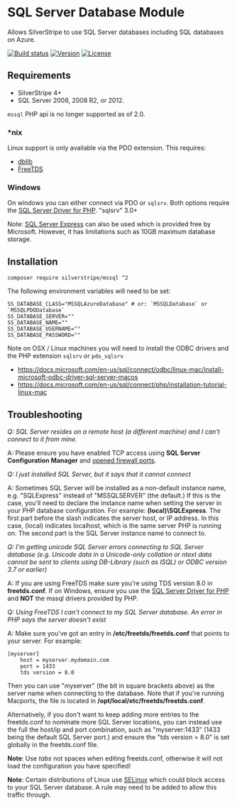 # SQL Server Database Module

Allows SilverStripe to use SQL Server databases including SQL databases on Azure.

[![Build status](https://ci.appveyor.com/api/projects/status/hep0l5kbhu64n7l3/branch/master?svg=true)](https://ci.appveyor.com/project/silverstripe/silverstripe-mssql/branch/master)
[![Version](http://img.shields.io/packagist/v/silverstripe/mssql.svg?style=flat-square)](https://packagist.org/packages/silverstripe/mssql)
[![License](http://img.shields.io/packagist/l/silverstripe/mssql.svg?style=flat-square)](LICENSE)

## Requirements

 * SilverStripe 4+
 * SQL Server 2008, 2008 R2, or 2012.

`mssql` PHP api is no longer supported as of 2.0.

### *nix

Linux support is only available via the PDO extension. This requires:

 * [dblib](http://www.php.net/manual/en/ref.pdo-dblib.php)
 * [FreeTDS](http://freetds.org)

### Windows

On windows you can either connect via PDO or `sqlsrv`. Both options require the
[SQL Server Driver for PHP](https://msdn.microsoft.com/library/dn865013.aspx?f=255&MSPPError=-2147217396). "sqlsrv" 3.0+

Note: [SQL Server Express](http://www.microsoft.com/express/Database/) can also be used which is provided free by
Microsoft. However, it has limitations such as 10GB maximum database storage.

## Installation

```
composer require silverstripe/mssql ^2
```

The following environment variables will need to be set:

```
SS_DATABASE_CLASS="MSSQLAzureDatabase" # or: `MSSQLDatabase` or `MSSQLPDODatabase`
SS_DATABASE_SERVER=""
SS_DATABASE_NAME=""
SS_DATABASE_USERNAME=""
SS_DATABASE_PASSWORD=""
```

Note on OSX / Linux machines you will need to install the ODBC drivers and the PHP extension `sqlsrv` or `pdo_sqlsrv`

* https://docs.microsoft.com/en-us/sql/connect/odbc/linux-mac/install-microsoft-odbc-driver-sql-server-macos
* https://docs.microsoft.com/en-us/sql/connect/php/installation-tutorial-linux-mac

## Troubleshooting

*Q: SQL Server resides on a remote host (a different machine) and I can't connect to it from mine.*

A: Please ensure you have enabled TCP access using **SQL Server Configuration Manager** and [opened firewall ports](http://msdn.microsoft.com/en-us/library/ms175043.aspx).

*Q: I just installed SQL Server, but it says that it cannot connect*

A: Sometimes SQL Server will be installed as a non-default instance name, e.g. "SQLExpress" instead of "MSSQLSERVER"
(the default.) If this is the case, you'll need to declare the instance name when setting the server in your PHP
database configuration. For example: **(local)\SQLExpress**. The first part before the slash indicates the server host,
or IP address. In this case, (local) indicates localhost, which is the same server PHP is running on. The second part
is the SQL Server instance name to connect to.

*Q: I'm getting unicode SQL Server errors connecting to SQL Server database (e.g. Unicode data in a Unicode-only
collation or ntext data cannot be sent to clients using DB-Library (such as ISQL) or ODBC version 3.7 or earlier)*

A: If you are using FreeTDS make sure you're using TDS version 8.0 in **freetds.conf**. If on Windows, ensure you use
the [SQL Server Driver for PHP](http://www.microsoft.com/downloads/en/details.aspx?displaylang=en&FamilyID=ccdf728b-1ea0-48a8-a84a-5052214caad9)
and **NOT** the mssql drivers provided by PHP.

*Q: Using FreeTDS I can't connect to my SQL Server database. An error in PHP says the server doesn't exist*

A: Make sure you've got an entry in **/etc/freetds/freetds.conf** that points to your server. For example:

	[myserver]
		host = myserver.mydomain.com
		port = 1433
		tds version = 8.0

Then you can use "myserver" (the bit in square brackets above) as the server name when connecting to the database.
Note that if you're running Macports, the file is located in **/opt/local/etc/freetds/freetds.conf**.

Alternatively, if you don't want to keep adding more entries to the freetds.conf to nominate more SQL Server locations,
you can instead use the full the host/ip and port combination, such as "myserver:1433" (1433 being the default SQL
Server port.) and ensure the "tds version = 8.0" is set globally in the freetds.conf file.

**Note**: Use *tabs* not spaces when editing freetds.conf, otherwise it will not load the configuration you have
 specified!

**Note**: Certain distributions of Linux use [SELinux](http://fedoraproject.org/wiki/SELinux) which could block access
to your SQL Server database. A rule may need to be added to allow this traffic through.

